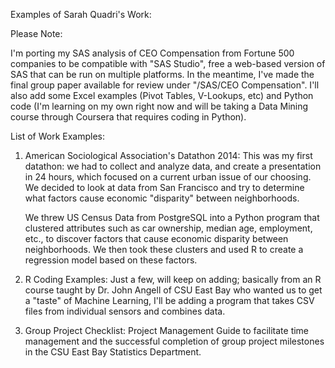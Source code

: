 Examples of Sarah Quadri's Work:

Please Note: 

I'm porting my SAS analysis of CEO Compensation from Fortune 500 companies to be compatible with "SAS Studio", free a web-based version of SAS that can be run on multiple platforms.  In the meantime, I've made the final group paper available for review under "/SAS/CEO Compensation".  I'll also add some Excel examples (Pivot Tables, V-Lookups, etc) and Python code (I'm learning on my own right now and will be taking a Data Mining course through Coursera that requires coding in Python).

List of Work Examples:

1. American Sociological Association's Datathon 2014:
   This was my first datathon: we had to collect and analyze data, and create a presentation in 24 hours, which focused on a       current urban issue of our choosing.  We decided to look at data from San Francisco and try to determine what factors
   cause economic "disparity" between neighborhoods. 

   We threw US Census Data from PostgreSQL into a Python program that clustered attributes such as car ownership, median age,      employment, etc., to discover factors that cause economic disparity between neighborhoods.  We then took these clusters and 
   used R to create a regression model based on these factors.
   
2. R Coding Examples:
   Just a few, will keep on adding; basically from an R course taught by Dr. John Angell of CSU East Bay who wanted us to get
   a "taste" of Machine Learning,  I'll be adding a program that takes CSV files from individual sensors and combines data.

3.	Group Project Checklist: 
Project Management Guide to facilitate time management and the successful completion of group project milestones 
in the CSU East Bay Statistics Department.
